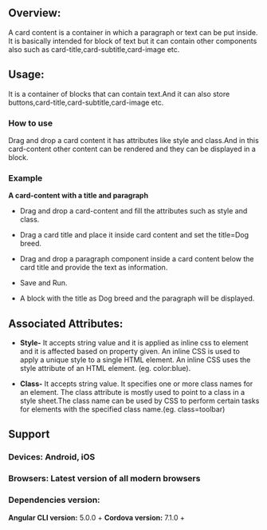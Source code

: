 

## Overview:
A card content is a container in which a paragraph or text can be put inside. It is basically intended for block of text but it can contain other components also such as card-title,card-subtitle,card-image etc.
## Usage:
It is a container of blocks that can contain text.And it can also store buttons,card-title,card-subtitle,card-image etc.                             

### How to use
Drag and drop a card content it has attributes like style and class.And in this card-content other content can be rendered and they can be displayed in a block. 

### Example
**A card-content with a title and paragraph**
- Drag and drop a card-content and fill the attributes such as style and class.

- Drag a card title and place it inside card content and set the title=Dog breed.

- Drag and drop a paragraph component inside a card content below the card title and provide 
the text as information.

- Save and Run.

- A block with the title as Dog breed and the paragraph will be displayed.




## Associated Attributes:
- **Style-** It accepts string value and it is applied as inline css to element and it is affected based on property given. An inline CSS is used to apply a unique style to a single HTML element. An inline CSS uses the style attribute of an HTML element.
(eg. color:blue).

- **Class-** It accepts string value. It specifies one or more class names for an element. The class attribute is mostly used to point to a class in a style sheet.The class name can be used by CSS to perform certain tasks for elements with the specified class name.(eg. class=toolbar)

## Support 
### Devices: Android, iOS
### Browsers:  Latest version of all modern browsers
### Dependencies version: 
 **Angular CLI version:** 5.0.0 + 
 **Cordova version:** 7.1.0 +



 







